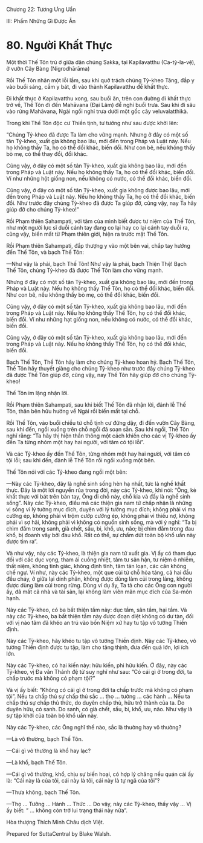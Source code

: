  

Chương 22: Tương Ưng Uẩn

III: Phẩm Những Gì Ðược Ăn

# 80\. Người Khất Thực

Một thời Thế Tôn trú ở giữa dân chúng Sakka, tại Kapilavatthu (Ca-tỳ-la-vệ), ở vườn Cây Bàng (Nigrodhārāma)

Rồi Thế Tôn nhân một lỗi lầm, sau khi quở trách chúng Tỷ-kheo Tăng, đắp y vào buổi sáng, cầm y bát, đi vào thành Kapilavatthu để khất thực.

Ði khất thực ở Kapilavatthu xong, sau buổi ăn, trên con đường đi khất thực trở về, Thế Tôn đi đến Mahāvana (Ðại Lâm) để nghỉ buổi trưa. Sau khi đi sâu vào rừng Mahāvana, Ngài ngồi nghỉ trưa dưới một gốc cây veluvalatthikà.

Trong khi Thế Tôn độc cư Thiền tịnh, tư tưởng như sau được khởi lên:

“Chúng Tỷ-kheo đã được Ta làm cho vững mạnh. Nhưng ở đây có một số tân Tỷ-kheo, xuất gia không bao lâu, mới đến trong Pháp và Luật này. Nếu họ không thấy Ta, họ có thể đổi khác, biến đổi. Như con bê, nếu không thấy bò mẹ, có thể thay đổi, đổi khác.

Cũng vậy, ở đây có một số tân Tỷ-kheo, xuất gia không bao lâu, mới đến trong Pháp và Luật này. Nếu họ không thấy Ta, họ có thể đổi khác, biến đổi. Ví như những hột giống non, nếu không có nước, có thể đổi khác, biến đổi.

Cũng vậy, ở đây có một số tân Tỷ-kheo, xuất gia không được bao lâu, mới đến trong Pháp và Luật này. Nếu họ không thấy Ta, họ có thể đổi khác, biến đổi. Như trước đây chúng Tỷ-kheo đã được Ta giúp đỡ, cũng vậy, nay Ta hãy giúp đỡ cho chúng Tỷ-kheo!”

Rồi Phạm thiên Sahampati, với tâm của mình biết được tư niệm của Thế Tôn, như một người lực sĩ duỗi cánh tay đang co lại hay co lại cánh tay duỗi ra, cũng vậy, biến mất từ Phạm thiên giới, hiện ra trước mặt Thế Tôn.

Rồi Phạm thiên Sahampati, đắp thượng y vào một bên vai, chắp tay hướng đến Thế Tôn, và bạch Thế Tôn:

—Như vậy là phải, bạch Thế Tôn! Như vậy là phải, bạch Thiện Thệ! Bạch Thế Tôn, chúng Tỷ-kheo đã được Thế Tôn làm cho vững mạnh.

Nhưng ở đây có một số tân Tỷ-kheo, xuất gia không bao lâu, mới đến trong Pháp và Luật này. Nếu họ không thấy Thế Tôn, họ có thể đổi khác, biến đổi. Như con bê, nếu không thấy bò mẹ, có thể đổi khác, biến đổi.

Cũng vậy, ở đây có một số tân Tỷ-kheo, xuất gia không bao lâu, mới đến trong Pháp và Luật này. Nếu họ không thấy Thế Tôn, họ có thể đổi khác, biến đổi. Ví như những hạt giống non, nếu không có nước, có thể đổi khác, biến đổi.

Cũng vậy, ở đây có một số tân Tỷ-kheo, xuất gia không bao lâu, mới đến trong Pháp và Luật này. Nếu họ không thấy Thế Tôn, họ có thể đổi khác, biến đổi.

Bạch Thế Tôn, Thế Tôn hãy làm cho chúng Tỷ-kheo hoan hỷ. Bạch Thế Tôn, Thế Tôn hãy thuyết giảng cho chúng Tỷ-kheo như trước đây chúng Tỷ-kheo đã được Thế Tôn giúp đỡ, cũng vậy, nay Thế Tôn hãy giúp đỡ cho chúng Tỷ-kheo!

Thế Tôn im lặng nhận lời.

Rồi Phạm thiên Sahampati, sau khi biết Thế Tôn đã nhận lời, đảnh lễ Thế Tôn, thân bên hữu hướng về Ngài rồi biến mất tại chỗ.

Rồi Thế Tôn, vào buổi chiều từ chỗ tịnh cư đứng dậy, đi đến vườn Cây Bàng, sau khi đến, ngồi xuống trên chỗ ngồi đã soạn sẵn. Sau khi ngồi, Thế Tôn nghĩ rằng: “Ta hãy thị hiện thần thông một cách khiến cho các vị Tỷ-kheo ấy đến Ta từng nhóm một hay hai người, với tâm có tội lỗi”.

Và các Tỷ-kheo ấy đến Thế Tôn, từng nhóm một hay hai người, với tâm có tội lỗi; sau khi đến, đảnh lễ Thế Tôn rồi ngồi xuống một bên.

Thế Tôn nói với các Tỷ-kheo đang ngồi một bên:

—Này các Tỷ-kheo, đây là nghề sinh sống hèn hạ nhất, tức là nghề khất thực. Ðây là một lời nguyền rủa trong đời, này các Tỷ-kheo, khi nói: “Ông, kẻ khất thực với bát trên bàn tay, Ông đi chỗ này, chỗ kia và đấy là nghề sinh sống”. Này các Tỷ-kheo, điều mà các thiện gia nam tử chấp nhận là những vị sống vì lý tưởng mục đích, duyên với lý tưởng mục đích; không phải vì ma cưỡng ép, không phải vì trộm cướp cưỡng ép, không phải vì thiếu nợ, không phải vì sợ hãi, không phải vì không có nguồn sinh sống, mà với ý nghĩ: “Ta bị chìm đắm trong sanh, già chết, sầu, bi, khổ, ưu, não; bị chìm đắm trong đau khổ, bị đoanh vây bởi đau khổ. Rất có thể, sự chấm dứt toàn bộ khổ uẩn này được tìm ra”.

Và như vậy, này các Tỷ-kheo, là thiện gia nam tử xuất gia. Vị ấy có tham dục đối với các dục vọng, tham ái cuồng nhiệt, tâm tư sân hận, tư niệm ô nhiễm, thất niệm, không tỉnh giác, không định tĩnh, tâm tán loạn, các căn không chế ngự. Ví như, này các Tỷ-kheo, một que củi từ chỗ hỏa táng, cả hai đầu đều cháy, ở giữa lại dính phân, không được dùng làm củi trong làng, không được dùng làm củi trong rừng. Dùng ví dụ ấy, Ta tả cho các Ông con người ấy, đã mất cả nhà và tài sản, lại không làm viên mãn mục đích của Sa-môn hạnh.

Này các Tỷ-kheo, có ba bất thiện tầm này: dục tầm, sân tầm, hại tầm. Và này các Tỷ-kheo, ba bất thiện tầm này được đoạn diệt không có dư tàn, đối với vị nào tâm đã khéo an trú vào bốn Niệm xứ hay tu tập vô tướng Thiền định.

Này các Tỷ-kheo, hãy khéo tu tập vô tướng Thiền định. Này các Tỷ-kheo, vô tướng Thiền định được tu tập, làm cho tăng thịnh, đưa đến quả lớn, lợi ích lớn.

Này các Tỷ-kheo, có hai kiến này: hữu kiến, phi hữu kiến. Ở đây, này các Tỷ-kheo, vị Ða văn Thánh đệ tử suy nghĩ như sau: “Có cái gì ở trong đời, ta chấp trước mà không có phạm tội?”

Và vị ấy biết: “Không có cái gì ở trong đời ta chấp trước mà không có phạm tội”. Nếu ta chấp thủ sự chấp thủ sắc … thọ … tưởng … các hành … Nếu ta chấp thủ sự chấp thủ thức, do duyên chấp thủ, hữu trở thành của ta. Do duyên hữu, có sanh. Do sanh, có già chết, sầu, bi, khổ, ưu, não. Như vậy là sự tập khởi của toàn bộ khổ uẩn này.

Này các Tỷ-kheo, các Ông nghĩ thế nào, sắc là thường hay vô thường?

—Là vô thường, bạch Thế Tôn.

—Cái gì vô thường là khổ hay lạc?

—Là khổ, bạch Thế Tôn.

—Cái gì vô thường, khổ, chịu sự biến hoại, có hợp lý chăng nếu quán cái ấy là: “Cái này là của tôi, cái này là tôi, cái này là tự ngã của tôi”?

—Thưa không, bạch Thế Tôn.

—Thọ … Tưởng … Hành … Thức … Do vậy, này các Tỷ-kheo, thấy vậy … Vị ấy biết: ” … không còn trở lui trạng thái này nữa”.

Hòa thượng Thích Minh Châu dịch Việt.

Prepared for SuttaCentral by Blake Walsh.